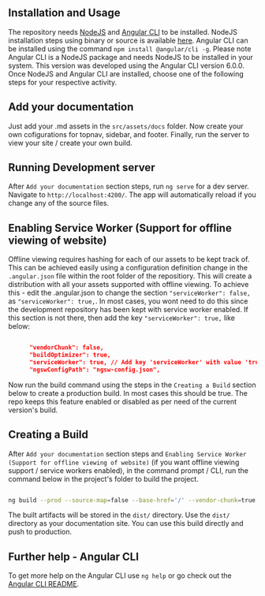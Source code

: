 
## Installation and Usage


The repository needs [NodeJS](https://nodejs.org/) and [Angular CLI](https://cli.angular.io/) to be installed. NodeJS installation steps using binary or source is available [here](https://nodejs.org/en/download/). Angular CLI can be installed using the command `npm install @angular/cli -g`. Please note Angular CLI is a NodeJS package and needs NodeJS to be installed in your system. This version was developed using the Angular CLI version 6.0.0. Once NodeJS and Angular CLI are installed, choose one of the following steps for your respective activity.


## Add your documentation


Just add your .md assets in the `src/assets/docs` folder. Now create your own cofigurations for topnav, sidebar, and footer. Finally, run the server to view your site / create your own build.


## Running Development server


After `Add your documentation` section steps, run `ng serve` for a dev server. Navigate to `http://localhost:4200/`. The app will automatically reload if you change any of the source files.


## Enabling Service Worker (Support for offline viewing of website)


Offline viewing requires hashing for each of our assets to be kept track of. This can be achieved easily using a configuration definition change in the `.angular.json` file within the root folder of the repositiory. This will create a distribution with all your assets supported with offline viewing. To achieve this - edit the .angular.json to change the section `"serviceWorker": false,` as `"serviceWorker": true,`. In most cases, you wont need to do this since the development repository has been kept with service worker enabled. If this section is not there, then add the key `"serviceWorker": true,` like below:


```json

      "vendorChunk": false,
      "buildOptimizer": true,
      "serviceWorker": true, // Add key 'serviceWorker' with value 'true' for PWA support
      "ngswConfigPath": "ngsw-config.json",

```


Now run the build command using the steps in the `Creating a Build` section below to create a production build. In most cases this should be true. The repo keeps this feature enabled or disabled as per need of the current version's build.


## Creating a Build


After `Add your documentation` section steps and `Enabling Service Worker (Support for offline viewing of website)` (if you want offline viewing support / service workers enabled), in the command prompt / CLI, run the command below in the project's folder to build the project.


```sh

ng build --prod --source-map=false --base-href='/' --vendor-chunk=true --extract-css=true --delete-output-path=true --aot --build-optimizer=true

``` 


The built artifacts will be stored in the `dist/` directory. Use the `dist/` directory as your documentation site. You can use this build directly and push to production.


## Further help - Angular CLI


To get more help on the Angular CLI use `ng help` or go check out the [Angular CLI README](https://github.com/angular/angular-cli/blob/master/README.md).
